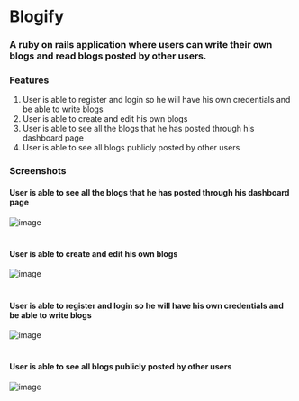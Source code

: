 # Blogify
### A ruby on rails application where users can write their own blogs and read blogs posted by other users.

### Features
1. User is able to register and login so he will have his own credentials and be able to write blogs
2. User is able to create and edit his own blogs
3. User is able to see all the blogs that he has posted through his dashboard page
4. User is able to see all blogs publicly posted by other users


### Screenshots

#### User is able to see all the blogs that he has posted through his dashboard page
![image](https://user-images.githubusercontent.com/81558435/134794852-c7d4e465-1481-45dd-ba6d-fe5f907a91f2.png)


#
#### User is able to create and edit his own blogs
![image](https://user-images.githubusercontent.com/81558435/134794900-20f5d3c0-be1b-42e6-b874-74e8cfc9fd3f.png)


#
#### User is able to register and login so he will have his own credentials and be able to write blogs
![image](https://user-images.githubusercontent.com/81558435/134794965-66bb4f22-c693-4f52-a76f-a165efb0754f.png)

#
#### User is able to see all blogs publicly posted by other users
![image](https://user-images.githubusercontent.com/81558435/134794815-786790ea-427a-4f77-881d-d1293fe50c30.png)


